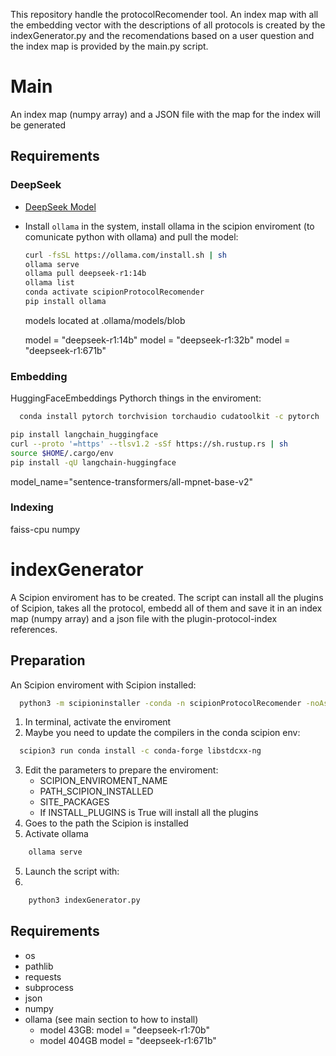 This repository handle the protocolRecomender tool. An index map with all the embedding vector with the descriptions of all protocols is created by the indexGenerator.py and the recomendations based on a user question and the index map is provided by the main.py script. 

# Main
An index map (numpy array) and a JSON file with the map for the index will be generated

## Requirements

### DeepSeek
- [DeepSeek Model](https://ollama.com/library/deepseek-r1:14b)
- Install `ollama` in the system, install ollama in the scipion enviroment (to comunicate python with ollama) and pull the model:
  ```bash
  curl -fsSL https://ollama.com/install.sh | sh
  ollama serve
  ollama pull deepseek-r1:14b
  ollama list
  conda activate scipionProtocolRecomender
  pip install ollama
  ```
  models located at .ollama/models/blob

  model = "deepseek-r1:14b"
  model = "deepseek-r1:32b"
  model = "deepseek-r1:671b"

### Embedding
  HuggingFaceEmbeddings
  Pythorch things in the enviroment:
  ```bash
    conda install pytorch torchvision torchaudio cudatoolkit -c pytorch
  ```

  ```bash
  pip install langchain_huggingface
  curl --proto '=https' --tlsv1.2 -sSf https://sh.rustup.rs | sh
  source $HOME/.cargo/env
  pip install -qU langchain-huggingface
  ```
  model_name="sentence-transformers/all-mpnet-base-v2"
  
### Indexing
  faiss-cpu
  numpy
  
#  indexGenerator

A Scipion enviroment has to be created. The script can install all the plugins of Scipion, takes all the protocol, embedd all of them and save it in an index map (numpy array) and a json file with the plugin-protocol-index references.

## Preparation
An Scipion enviroment with Scipion installed:
```bash
  python3 -m scipioninstaller -conda -n scipionProtocolRecomender -noAsk scipionProtocolRecomender
```
1. In terminal, activate the enviroment
2. Maybe you need to update the compilers in the conda scipion env: 
```bash
  scipion3 run conda install -c conda-forge libstdcxx-ng
```
3. Edit the parameters to prepare the enviroment:
   - SCIPION_ENVIROMENT_NAME
   - PATH_SCIPION_INSTALLED
   - SITE_PACKAGES
   - If INSTALL_PLUGINS is True will install all the plugins
4. Goes to the path the Scipion is installed
5. Activate ollama
```bash
    ollama serve
```
5. Launch the script with:
6. 
```bash
    python3 indexGenerator.py
```


## Requirements
- os
- pathlib
- requests
- subprocess
- json
- numpy
- ollama (see main section to how to install)
  - model 43GB:
    model = "deepseek-r1:70b"
  - model 404GB
    model = "deepseek-r1:671b"
  
